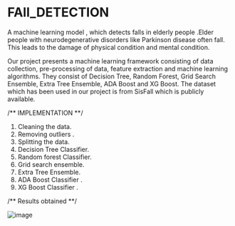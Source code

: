 # FAll_DETECTION
A machine learning model , which detects falls in elderly people .Elder people with neurodegenerative disorders like Parkinson disease often  fall. This leads to the damage of physical condition and mental condition.

Our project presents a machine learning framework consisting of data collection, pre-processing  of data, feature extraction and machine learning algorithms. They consist of Decision Tree, Random Forest, Grid Search Ensemble, Extra Tree Ensemble, ADA Boost and XG Boost. The dataset which has been used in our project is from SisFall which is publicly available.

/** IMPLEMENTATION **/

1. Cleaning the data.
2. Removing outliers .
3. Splitting the data.
4. Decision Tree Classifier.
5. Random forest Classifier.
6. Grid search ensemble.
7. Extra Tree Ensemble.
8. ADA Boost Classifier .
9. XG Boost Classifier .


/** Results obtained **/

![image](https://github.com/ashu979/FAll_DETECTION/assets/86342277/67fabdaf-ce69-4813-afc2-88c6913001a1)
